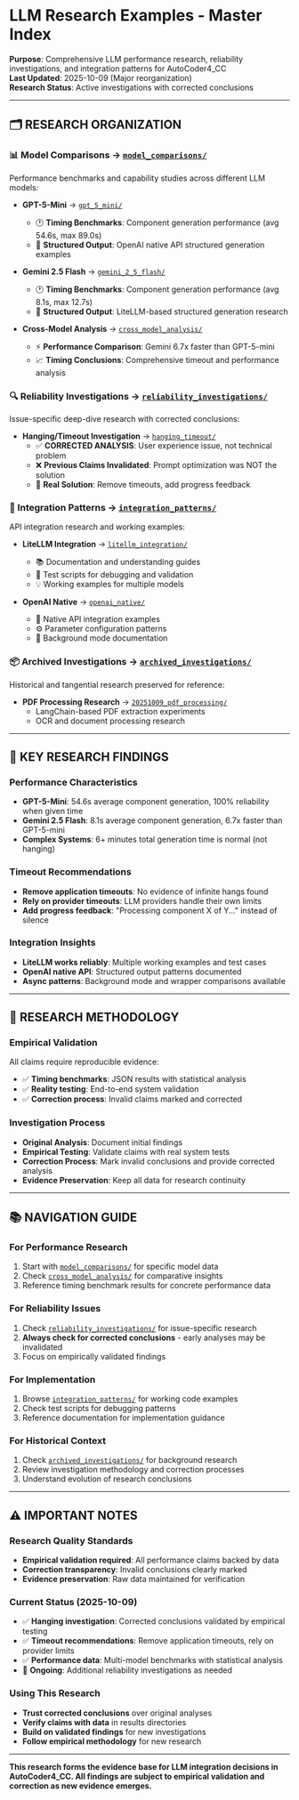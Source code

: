 # LLM Research Examples - Master Index

**Purpose**: Comprehensive LLM performance research, reliability investigations, and integration patterns for AutoCoder4_CC  
**Last Updated**: 2025-10-09 (Major reorganization)  
**Research Status**: Active investigations with corrected conclusions

---

## 🗂️ **RESEARCH ORGANIZATION**

### **📊 Model Comparisons** → [`model_comparisons/`](model_comparisons/)
Performance benchmarks and capability studies across different LLM models:

- **GPT-5-Mini** → [`gpt_5_mini/`](model_comparisons/gpt_5_mini/)
  - 🕐 **Timing Benchmarks**: Component generation performance (avg 54.6s, max 89.0s)
  - 🔧 **Structured Output**: OpenAI native API structured generation examples
  
- **Gemini 2.5 Flash** → [`gemini_2_5_flash/`](model_comparisons/gemini_2_5_flash/)  
  - 🕐 **Timing Benchmarks**: Component generation performance (avg 8.1s, max 12.7s)
  - 🔧 **Structured Output**: LiteLLM-based structured generation research

- **Cross-Model Analysis** → [`cross_model_analysis/`](model_comparisons/cross_model_analysis/)
  - ⚡ **Performance Comparison**: Gemini 6.7x faster than GPT-5-mini
  - 📈 **Timing Conclusions**: Comprehensive timeout and performance analysis

### **🔍 Reliability Investigations** → [`reliability_investigations/`](reliability_investigations/)
Issue-specific deep-dive research with corrected conclusions:

- **Hanging/Timeout Investigation** → [`hanging_timeout/`](reliability_investigations/hanging_timeout/)
  - ✅ **CORRECTED ANALYSIS**: User experience issue, not technical problem
  - ❌ **Previous Claims Invalidated**: Prompt optimization was NOT the solution
  - 🎯 **Real Solution**: Remove timeouts, add progress feedback

### **🔌 Integration Patterns** → [`integration_patterns/`](integration_patterns/)
API integration research and working examples:

- **LiteLLM Integration** → [`litellm_integration/`](integration_patterns/litellm_integration/)
  - 📚 Documentation and understanding guides
  - 🧪 Test scripts for debugging and validation
  - 💡 Working examples for multiple models

- **OpenAI Native** → [`openai_native/`](integration_patterns/openai_native/)
  - 🔧 Native API integration examples
  - ⚙️ Parameter configuration patterns
  - 📖 Background mode documentation

### **📦 Archived Investigations** → [`archived_investigations/`](archived_investigations/)
Historical and tangential research preserved for reference:

- **PDF Processing Research** → [`20251009_pdf_processing/`](archived_investigations/20251009_pdf_processing/)
  - LangChain-based PDF extraction experiments
  - OCR and document processing research

---

## 🎯 **KEY RESEARCH FINDINGS**

### **Performance Characteristics**
- **GPT-5-Mini**: 54.6s average component generation, 100% reliability when given time
- **Gemini 2.5 Flash**: 8.1s average component generation, 6.7x faster than GPT-5-mini
- **Complex Systems**: 6+ minutes total generation time is normal (not hanging)

### **Timeout Recommendations**
- **Remove application timeouts**: No evidence of infinite hangs found
- **Rely on provider timeouts**: LLM providers handle their own limits
- **Add progress feedback**: "Processing component X of Y..." instead of silence

### **Integration Insights**
- **LiteLLM works reliably**: Multiple working examples and test cases
- **OpenAI native API**: Structured output patterns documented
- **Async patterns**: Background mode and wrapper comparisons available

---

## 🔄 **RESEARCH METHODOLOGY**

### **Empirical Validation**
All claims require reproducible evidence:
- ✅ **Timing benchmarks**: JSON results with statistical analysis
- ✅ **Reality testing**: End-to-end system validation
- ✅ **Correction process**: Invalid claims marked and corrected

### **Investigation Process**
- **Original Analysis**: Document initial findings
- **Empirical Testing**: Validate claims with real system tests
- **Correction Process**: Mark invalid conclusions and provide corrected analysis
- **Evidence Preservation**: Keep all data for research continuity

---

## 📚 **NAVIGATION GUIDE**

### **For Performance Research**
1. Start with [`model_comparisons/`](model_comparisons/) for specific model data
2. Check [`cross_model_analysis/`](model_comparisons/cross_model_analysis/) for comparative insights
3. Reference timing benchmark results for concrete performance data

### **For Reliability Issues**
1. Check [`reliability_investigations/`](reliability_investigations/) for issue-specific research
2. **Always check for corrected conclusions** - early analyses may be invalidated
3. Focus on empirically validated findings

### **For Implementation**
1. Browse [`integration_patterns/`](integration_patterns/) for working code examples
2. Check test scripts for debugging patterns
3. Reference documentation for implementation guidance

### **For Historical Context**
1. Check [`archived_investigations/`](archived_investigations/) for background research
2. Review investigation methodology and correction processes
3. Understand evolution of research conclusions

---

## ⚠️ **IMPORTANT NOTES**

### **Research Quality Standards**
- **Empirical validation required**: All performance claims backed by data
- **Correction transparency**: Invalid conclusions clearly marked
- **Evidence preservation**: Raw data maintained for verification

### **Current Status (2025-10-09)**
- ✅ **Hanging investigation**: Corrected conclusions validated by empirical testing
- ✅ **Timeout recommendations**: Remove application timeouts, rely on provider limits
- ✅ **Performance data**: Multi-model benchmarks with statistical analysis
- 🔄 **Ongoing**: Additional reliability investigations as needed

### **Using This Research**
- **Trust corrected conclusions** over original analyses
- **Verify claims with data** in results directories
- **Build on validated findings** for new investigations
- **Follow empirical methodology** for new research

---

**This research forms the evidence base for LLM integration decisions in AutoCoder4_CC. All findings are subject to empirical validation and correction as new evidence emerges.**